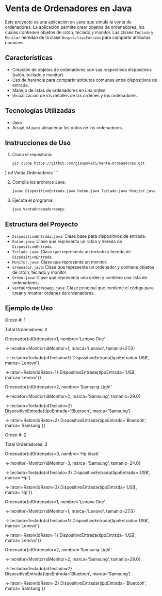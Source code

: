 # Venta de Ordenadores en Java

Este proyecto es una aplicación en Java que simula la venta de ordenadores. La aplicación permite crear objetos de ordenadores, los cuales contienen objetos de ratón, teclado y monitor. Las clases `Teclado` y `Monitor` heredan de la clase `DispositivoEntrada` para compartir atributos comunes.

## Características

- Creación de objetos de ordenadores con sus respectivos dispositivos (ratón, teclado y monitor).
- Uso de herencia para compartir atributos comunes entre dispositivos de entrada.
- Manejo de listas de ordenadores en una orden.
- Visualización de los detalles de las órdenes y los ordenadores.

## Tecnologías Utilizadas

- Java
- ArrayList para almacenar los datos de los ordenadores.

## Instrucciones de Uso

1. Clona el repositorio:

    ```bash
    git clone https://github.com/gianpoker1/Venta-Ordenadores.git
)
    cd Venta Ordenadores
    ```

2. Compila los archivos Java:

    ```bash
    javac DispositivoEntrada.java Raton.java Teclado.java Monitor.java Ordenador.java Orden.java VentaOrdenadoresApp.java
    ```

3. Ejecuta el programa:

    ```bash
    java VentaOrdenadoresApp
    ```

## Estructura del Proyecto

- `DispositivoEntrada.java`: Clase base para dispositivos de entrada.
- `Raton.java`: Clase que representa un ratón y hereda de `DispositivoEntrada`.
- `Teclado.java`: Clase que representa un teclado y hereda de `DispositivoEntrada`.
- `Monitor.java`: Clase que representa un monitor.
- `Ordenador.java`: Clase que representa un ordenador y contiene objetos de ratón, teclado y monitor.
- `Orden.java`: Clase que representa una orden y contiene una lista de ordenadores.
- `VentaOrdenadoresApp.java`: Clase principal que contiene el código para crear y mostrar órdenes de ordenadores.

## Ejemplo de Uso

Orden #: 1

Total Ordenadores: 2

Ordenador{idOrdenador=1, nombre='Lenovo One'

-> monitor=Monitor{idMonitor=1, marca='Lenovo', tamanio=27.0}

-> teclado=Teclado{idTeclado=1} DispositivoEntrada{tipoEntrada='USB', marca='Lenovo'}

-> raton=Raton{idRaton=1} DispositivoEntrada{tipoEntrada='USB', marca='Lenovo'}}

Ordenador{idOrdenador=2, nombre='Samsung Light'

-> monitor=Monitor{idMonitor=2, marca='Samsung', tamanio=29.0}

-> teclado=Teclado{idTeclado=2} DispositivoEntrada{tipoEntrada='Bluetooh', marca='Samsung'}

-> raton=Raton{idRaton=2} DispositivoEntrada{tipoEntrada='Bluetooh', marca='Samsung'}}


Orden #: 2

Total Ordenadores: 3

Ordenador{idOrdenador=3, nombre='Hp black'

-> monitor=Monitor{idMonitor=3, marca='Samsung', tamanio=24.0}

-> teclado=Teclado{idTeclado=3} DispositivoEntrada{tipoEntrada='USB', marca='Hp'}

-> raton=Raton{idRaton=3} DispositivoEntrada{tipoEntrada='USB', marca='Hp'}}

Ordenador{idOrdenador=1, nombre='Lenovo One'

-> monitor=Monitor{idMonitor=1, marca='Lenovo', tamanio=27.0}

-> teclado=Teclado{idTeclado=1} DispositivoEntrada{tipoEntrada='USB', marca='Lenovo'}

-> raton=Raton{idRaton=1} DispositivoEntrada{tipoEntrada='USB', marca='Lenovo'}}

Ordenador{idOrdenador=2, nombre='Samsung Light'

-> monitor=Monitor{idMonitor=2, marca='Samsung', tamanio=29.0}

-> teclado=Teclado{idTeclado=2} DispositivoEntrada{tipoEntrada='Bluetooh', marca='Samsung'}

-> raton=Raton{idRaton=2} DispositivoEntrada{tipoEntrada='Bluetooh', marca='Samsung'}}
